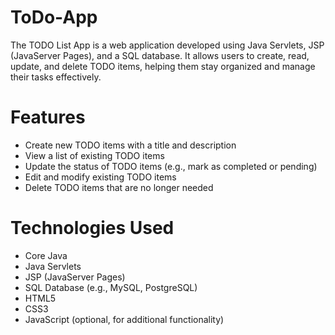 # ToDo-App

The TODO List App is a web application developed using Java Servlets, JSP (JavaServer Pages), and a SQL database. It allows users to create, read, update, and delete TODO items, helping them stay organized and manage their tasks effectively.

# Features

- Create new TODO items with a title and description
- View a list of existing TODO items
- Update the status of TODO items (e.g., mark as completed or pending)
- Edit and modify existing TODO items
- Delete TODO items that are no longer needed


# Technologies Used

- Core Java
-  Java Servlets
- JSP (JavaServer Pages)
- SQL Database (e.g., MySQL, PostgreSQL)
- HTML5
- CSS3
- JavaScript (optional, for additional functionality)

